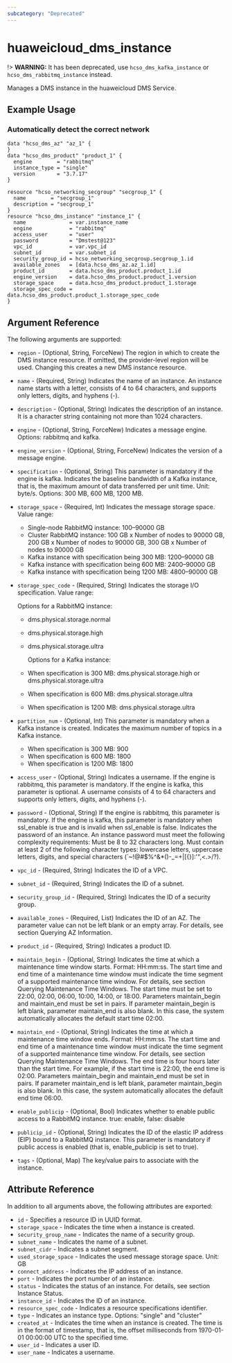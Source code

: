 ```yaml
---
subcategory: "Deprecated"
---
```


# huaweicloud\_dms\_instance

!> **WARNING:** It has been deprecated, use `hcso_dms_kafka_instance` or
`hcso_dms_rabbitmq_instance` instead.

Manages a DMS instance in the huaweicloud DMS Service.

## Example Usage

### Automatically detect the correct network

```hcl
data "hcso_dms_az" "az_1" {
}
data "hcso_dms_product" "product_1" {
  engine        = "rabbitmq"
  instance_type = "single"
  version       = "3.7.17"
}

resource "hcso_networking_secgroup" "secgroup_1" {
  name        = "secgroup_1"
  description = "secgroup_1"
}
resource "hcso_dms_instance" "instance_1" {
  name              = var.instance_name
  engine            = "rabbitmq"
  access_user       = "user"
  password          = "Dmstest@123"
  vpc_id            = var.vpc_id
  subnet_id         = var.subnet_id
  security_group_id = hcso_networking_secgroup.secgroup_1.id
  available_zones   = [data.hcso_dms_az.az_1.id]
  product_id        = data.hcso_dms_product.product_1.id
  engine_version    = data.hcso_dms_product.product_1.version
  storage_space     = data.hcso_dms_product.product_1.storage
  storage_spec_code = data.hcso_dms_product.product_1.storage_spec_code
}
```

## Argument Reference

The following arguments are supported:

* `region` - (Optional, String, ForceNew) The region in which to create the DMS instance resource. If omitted, the
  provider-level region will be used. Changing this creates a new DMS instance resource.

* `name` - (Required, String) Indicates the name of an instance. An instance name starts with a letter, consists of 4 to
  64 characters, and supports only letters, digits, and hyphens (-).

* `description` - (Optional, String) Indicates the description of an instance. It is a character string containing not
  more than 1024 characters.

* `engine` - (Optional, String, ForceNew) Indicates a message engine. Options: rabbitmq and kafka.

* `engine_version` - (Optional, String, ForceNew) Indicates the version of a message engine.

* `specification` - (Optional, String) This parameter is mandatory if the engine is kafka. Indicates the baseline
  bandwidth of a Kafka instance, that is, the maximum amount of data transferred per unit time. Unit: byte/s. Options:
  300 MB, 600 MB, 1200 MB.

* `storage_space` - (Required, Int) Indicates the message storage space. Value range:
  + Single-node RabbitMQ instance: 100–90000 GB
  + Cluster RabbitMQ instance: 100 GB x Number of nodes to 90000 GB, 200 GB x Number of nodes to 90000 GB, 300 GB x
    Number of nodes to 90000 GB
  + Kafka instance with specification being 300 MB: 1200–90000 GB
  + Kafka instance with specification being 600 MB: 2400–90000 GB
  + Kafka instance with specification being 1200 MB: 4800–90000 GB

* `storage_spec_code` - (Required, String) Indicates the storage I/O specification. Value range:

  Options for a RabbitMQ instance:
  + dms.physical.storage.normal
  + dms.physical.storage.high
  + dms.physical.storage.ultra

      Options for a Kafka instance:
  + When specification is 300 MB: dms.physical.storage.high or dms.physical.storage.ultra
  + When specification is 600 MB: dms.physical.storage.ultra
  + When specification is 1200 MB: dms.physical.storage.ultra

* `partition_num` - (Optional, Int) This parameter is mandatory when a Kafka instance is created. Indicates the maximum
  number of topics in a Kafka instance.
  + When specification is 300 MB: 900
  + When specification is 600 MB: 1800
  + When specification is 1200 MB: 1800

* `access_user` - (Optional, String) Indicates a username. If the engine is rabbitmq, this parameter is mandatory. If
  the engine is kafka, this parameter is optional. A username consists of 4 to 64 characters and supports only letters,
  digits, and hyphens (-).

* `password` - (Optional, String) If the engine is rabbitmq, this parameter is mandatory. If the engine is kafka, this
  parameter is mandatory when ssl_enable is true and is invalid when ssl_enable is false. Indicates the password of an
  instance. An instance password must meet the following complexity requirements: Must be 8 to 32 characters long. Must
  contain at least 2 of the following character types: lowercase letters, uppercase letters, digits, and special
  characters (`~!@#$%^&*()-_=+\|[{}]:'",<.>/?).

* `vpc_id` - (Required, String) Indicates the ID of a VPC.

* `subnet_id` - (Required, String) Indicates the ID of a subnet.

* `security_group_id` - (Required, String) Indicates the ID of a security group.

* `available_zones` - (Required, List) Indicates the ID of an AZ. The parameter value can not be left blank or an empty
  array. For details, see section Querying AZ Information.

* `product_id` - (Required, String) Indicates a product ID.

* `maintain_begin` - (Optional, String) Indicates the time at which a maintenance time window starts.
  Format: HH:mm:ss.
  The start time and end time of a maintenance time window must indicate the time segment of
  a supported maintenance time window. For details, see section Querying Maintenance Time Windows.
  The start time must be set to 22:00, 02:00, 06:00, 10:00, 14:00, or 18:00.
  Parameters maintain_begin and maintain_end must be set in pairs. If parameter maintain_begin
  is left blank, parameter maintain_end is also blank. In this case, the system automatically
  allocates the default start time 02:00.

* `maintain_end` - (Optional, String) Indicates the time at which a maintenance time window ends.
  Format: HH:mm:ss.
  The start time and end time of a maintenance time window must indicate the time segment of
  a supported maintenance time window. For details, see section Querying Maintenance Time Windows.
  The end time is four hours later than the start time. For example, if the start time is 22:00,
  the end time is 02:00.
  Parameters maintain_begin and maintain_end must be set in pairs. If parameter maintain_end is left
  blank, parameter maintain_begin is also blank. In this case, the system automatically allocates
  the default end time 06:00.

* `enable_publicip` - (Optional, Bool) Indicates whether to enable public access to a RabbitMQ instance. true: enable,
  false: disable

* `publicip_id` - (Optional, String) Indicates the ID of the elastic IP address (EIP) bound to a RabbitMQ instance. This
  parameter is mandatory if public access is enabled (that is, enable_publicip is set to true).

* `tags` - (Optional, Map) The key/value pairs to associate with the instance.

## Attribute Reference

In addition to all arguments above, the following attributes are exported:

* `id` - Specifies a resource ID in UUID format.
* `storage_space` - Indicates the time when a instance is created.
* `security_group_name` - Indicates the name of a security group.
* `subnet_name` - Indicates the name of a subnet.
* `subnet_cidr` - Indicates a subnet segment.
* `used_storage_space` - Indicates the used message storage space. Unit: GB
* `connect_address` - Indicates the IP address of an instance.
* `port` - Indicates the port number of an instance.
* `status` - Indicates the status of an instance. For details, see section Instance Status.
* `instance_id` - Indicates the ID of an instance.
* `resource_spec_code` - Indicates a resource specifications identifier.
* `type` - Indicates an instance type. Options: "single" and "cluster"
* `created_at` - Indicates the time when an instance is created. The time is in the format of timestamp, that is, the
  offset milliseconds from 1970-01-01 00:00:00 UTC to the specified time.
* `user_id` - Indicates a user ID.
* `user_name` - Indicates a username.
